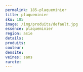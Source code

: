 ```yaml
---
permalink: 185-plaqueminier
title: plaqueminier
sku: 185
image: /img/produits/default.jpg
essence: plaqueminier
region: asie
details: 
produits: 
couleur: 
densite: 
veines: sans
rarete: 
---
```

